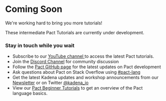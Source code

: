 # Coming Soon

We're working hard to bring you more tutorials! 

These intermediate Pact Tutorials are currently under development. 

### **Stay in touch while you wait**

* Subscribe to our <a href="https://www.youtube.com/channel/UCB6-MaxD2hlcGLL70ukHotA" target="_blank">YouTube channel </a> to access the latest Pact tutorials.
* Join the <a href="http://discord.io/kadena" target="_blank">Discord Channel</a> for community discussion  
* Follow the <a href="https://github.com/kadena-io/pact " target="_blank">Pact GitHub page</a> for the latest updates on Pact development 
* Ask questions about Pact on Stack Overflow using <a href="https://stackoverflow.com/search?q=pact-lang" target="_blank">#pact-lang</a> 
* Get the latest Kadena updates and workshop announcements from our <a href="https://kadena.io/newsletter" target="_blank">Newsletter</a> or on Twitter  <a href="https://twitter.com/kadena_io" target="_blank">@kadena_io</a>
* View our <a href="https://pactlang.org/beginner/welcome-to-pact/" target="_blank">Pact Beginner Tutorials</a> to get an overview of the Pact language basics.

 

